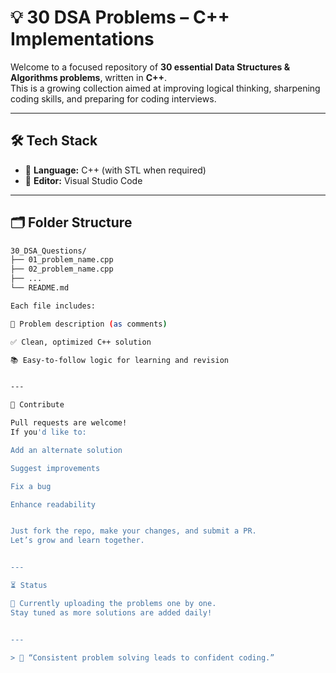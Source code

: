 # 💡 30 DSA Problems – C++ Implementations

Welcome to a focused repository of **30 essential Data Structures & Algorithms problems**, written in **C++**.  
This is a growing collection aimed at improving logical thinking, sharpening coding skills, and preparing for coding interviews.

---

## 🛠 Tech Stack

- 🔹 **Language:** C++ (with STL when required)  
- 🔹 **Editor:** Visual Studio Code 

---

## 🗂 Folder Structure

```bash
30_DSA_Questions/
├── 01_problem_name.cpp
├── 02_problem_name.cpp
├── ...
└── README.md

Each file includes:

📌 Problem description (as comments)

✅ Clean, optimized C++ solution

📚 Easy-to-follow logic for learning and revision


---

🤝 Contribute

Pull requests are welcome!
If you'd like to:

Add an alternate solution

Suggest improvements

Fix a bug

Enhance readability


Just fork the repo, make your changes, and submit a PR.
Let’s grow and learn together.


---

⏳ Status

🚧 Currently uploading the problems one by one.
Stay tuned as more solutions are added daily!


---

> 💬 “Consistent problem solving leads to confident coding.”